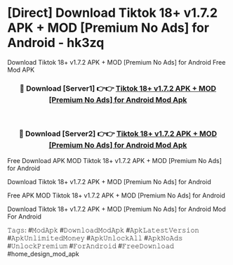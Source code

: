 # [Direct] Download Tiktok 18+ v1.7.2 APK + MOD [Premium No Ads] for Android - hk3zq
Download Tiktok 18+ v1.7.2 APK + MOD [Premium No Ads] for Android Free Mod APK

<div align="center">
<h3>🔴 Download [Server1] 👉👉 <a href="https://apk-comot.site?title=Tiktok_18+_v1.7.2_APK_+_MOD_[Premium_No_Ads]_for_Android">Tiktok 18+ v1.7.2 APK + MOD [Premium No Ads] for Android Mod Apk</a></h3><br>

<h3>🔴 Download [Server2] 👉👉 <a href="https://apk-comot.site?title=Tiktok_18+_v1.7.2_APK_+_MOD_[Premium_No_Ads]_for_Android">Tiktok 18+ v1.7.2 APK + MOD [Premium No Ads] for Android Mod Apk</a></h3>
</div>


Free Download APK MOD Tiktok 18+ v1.7.2 APK + MOD [Premium No Ads] for Android

Download Tiktok 18+ v1.7.2 APK + MOD [Premium No Ads] for Android 

Free APK MOD Tiktok 18+ v1.7.2 APK + MOD [Premium No Ads] for Android 

Download Tiktok 18+ v1.7.2 APK + MOD [Premium No Ads] for Android Mod For Android

𝚃𝚊𝚐𝚜: #𝙼𝚘𝚍𝙰𝚙𝚔 #𝙳𝚘𝚠𝚗𝚕𝚘𝚊𝚍𝙼𝚘𝚍𝙰𝚙𝚔 #𝙰𝚙𝚔𝙻𝚊𝚝𝚎𝚜𝚝𝚅𝚎𝚛𝚜𝚒𝚘𝚗 #𝙰𝚙𝚔𝚄𝚗𝚕𝚒𝚖𝚒𝚝𝚎𝚍𝙼𝚘𝚗𝚎𝚢 #𝙰𝚙𝚔𝚄𝚗𝚕𝚘𝚌𝚔𝙰𝚕𝚕 #𝙰𝚙𝚔𝙽𝚘𝙰𝚍𝚜 #𝚄𝚗𝚕𝚘𝚌𝚔𝙿𝚛𝚎𝚖𝚒𝚞𝚖 #𝙵𝚘𝚛𝙰𝚗𝚍𝚛𝚘𝚒𝚍 #𝙵𝚛𝚎𝚎𝙳𝚘𝚠𝚗𝚕𝚘𝚊𝚍 #home_design_mod_apk